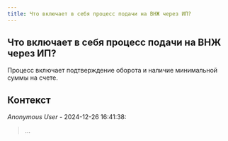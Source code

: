 ```yaml
---
title: Что включает в себя процесс подачи на ВНЖ через ИП?
---
```


## Что включает в себя процесс подачи на ВНЖ через ИП?

Процесс включает подтверждение оборота и наличие минимальной суммы на счете.

## Контекст

_Anonymous User_ - 2024-12-26 16:41:38:

> ...
